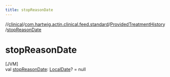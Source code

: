 ```yaml
---
title: stopReasonDate
---
```

//[clinical](../../../index.html)/[com.hartwig.actin.clinical.feed.standard](../index.html)/[ProvidedTreatmentHistory](index.html)/[stopReasonDate](stop-reason-date.html)



# stopReasonDate



[JVM]\
val [stopReasonDate](stop-reason-date.html): [LocalDate](https://docs.oracle.com/javase/8/docs/api/java/time/LocalDate.html)? = null




